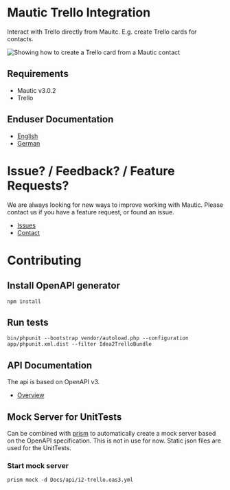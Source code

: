 # Mautic Trello Integration

Interact with Trello directly from Mauitc. E.g. create Trello cards for contacts.

![Showing how to create a Trello card from a Mautic contact](https://www.idea2.ch/wp-content/uploads/2020/09/Create-Trello-card-from-Mautic-contact-optimized-c20.gif)

## Requirements

- Mautic v3.0.2
- Trello

## Enduser Documentation

- [English](Docs/enduser/Docs.en.md)
- [German](Docs/enduser/Docs.de.md)

# Issue? / Feedback? / Feature Requests?

We are always looking for new ways to improve working with Mautic. Please contact us if you have a feature request, or found an issue.

- [Issues](https://github.com/adiwegs/mautic-trello/issues)
- [Contact](https://www.idea2.ch/en/contact/)

# Contributing

## Install OpenAPI generator

```
npm install
```

## Run tests

```
bin/phpunit --bootstrap vendor/autoload.php --configuration app/phpunit.xml.dist --filter Idea2TrelloBundle
```

## API Documentation

The api is based on OpenAPI v3.

- [Overview](Openapi/README.md)

## Mock Server for UnitTests

Can be combined with [prism](https://github.com/stoplightio/prism) to automatically create a mock server based on the OpenAPI specification. This is not in use for now. Static json files are used for the UnitTests.

### Start mock server

```
prism mock -d Docs/api/i2-trello.oas3.yml
```
